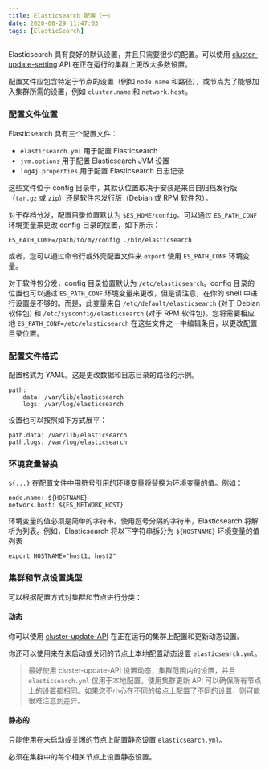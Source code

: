 ```yaml
---
title: Elasticsearch 配置（一）
date: 2020-06-29 11:47:03
tags: [ElasticSearch]
---
```


Elasticsearch 具有良好的默认设置，并且只需要很少的配置。可以使用 [cluster-update-setting](https://www.elastic.co/guide/en/elasticsearch/reference/master/cluster-update-settings.html) API 在正在运行的集群上更改大多数设置。

配置文件应包含特定于节点的设置（例如 `node.name` 和路径），或节点为了能够加入集群所需的设置，例如 `cluster.name` 和 `network.host`。


### 配置文件位置

Elasticsearch 具有三个配置文件：

* `elasticsearch.yml` 用于配置 Elasticsearch
* `jvm.options` 用于配置 Elasticsearch JVM 设置
* `log4j.properties` 用于配置 Elasticsearch 日志记录

这些文件位于 config 目录中，其默认位置取决于安装是来自自归档发行版（`tar.gz` 或 `zip`）还是软件包发行版（Debian 或 RPM 软件包）。

对于存档分发，配置目录位置默认为 `$ES_HOME/config`。可以通过 `ES_PATH_CONF` 环境变量来更改 config 目录的位置，如下所示：

```
ES_PATH_CONF=/path/to/my/config ./bin/elasticsearch
```

或者，您可以通过命令行或外壳配置文件来 `export` 使用 `ES_PATH_CONF` 环境变量。

对于软件包分发，config 目录位置默认为 `/etc/elasticsearch`。config 目录的位置也可以通过 `ES_PATH_CONF` 环境变量来更改，但是请注意，在你的 shell 中进行设置是不够的。而是，此变量来自 `/etc/default/elasticsearch` (对于 Debian 软件包) 和 `/etc/sysconfig/elasticsearch` (对于 RPM 软件包)。您将需要相应地 `ES_PATH_CONF=/etc/elasticsearch` 在这些文件之一中编辑条目，以更改配置目录位置。


### 配置文件格式

配置格式为 YAML。这是更改数据和日志目录的路径的示例。

```
path:
    data: /var/lib/elasticsearch
    logs: /var/log/elasticsearch
```

设置也可以按照如下方式展平：

```
path.data: /var/lib/elasticsearch
path.logs: /var/log/elasticsearch
```


### 环境变量替换

`${...}` 在配置文件中用符号引用的环境变量将替换为环境变量的值。例如：

```
node.name: ${HOSTNAME}
network.host: ${ES_NETWORK_HOST}
```

环境变量的值必须是简单的字符串。使用逗号分隔的字符串，Elasticsearch 将解析为列表。例如，Elasticsearch 将以下字符串拆分为 `${HOSTNAME}` 环境变量的值列表：

```
export HOSTNAME="host1, host2"
```


### 集群和节点设置类型

可以根据配置方式对集群和节点进行分类：

#### 动态

你可以使用 [cluster-update-API](https://www.elastic.co/guide/en/elasticsearch/reference/master/cluster-update-settings.html) 在正在运行的集群上配置和更新动态设置。

你还可以使用来在未启动或关闭的节点上本地配置动态设置 `elasticsearch.yml`。

> 最好使用 cluster-update-API 设置动态，集群范围内的设置，并且 `elasticsearch.yml` 仅用于本地配置。使用集群更新 API 可以确保所有节点上的设置都相同。如果您不小心在不同的接点上配置了不同的设置，则可能很难注意到差异。


#### 静态的

只能使用在未启动或关闭的节点上配置静态设置 `elasticsearch.yml`。

必须在集群中的每个相关节点上设置静态设置。
